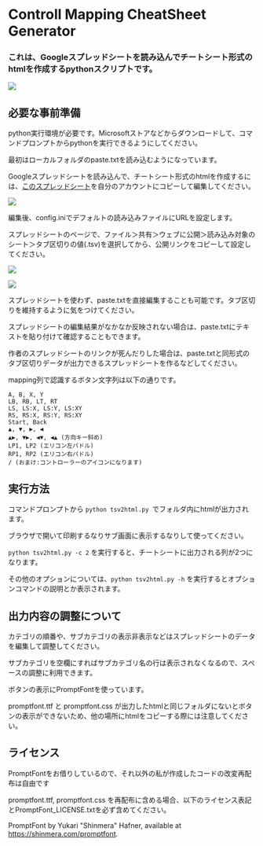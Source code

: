# Controll Mapping CheatSheet Generator

### これは、Googleスプレッドシートを読み込んでチートシート形式のhtmlを作成するpythonスクリプトです。

![](https://i.imgur.com/apqoWV8.png)

## 必要な事前準備

python実行環境が必要です。Microsoftストアなどからダウンロードして、コマンドプロンプトからpythonを実行できるようにしてください。

最初はローカルフォルダのpaste.txtを読み込むようになっています。

Googleスプレッドシートを読み込んで、チートシート形式のhtmlを作成するには、[このスプレッドシート](https://docs.google.com/spreadsheets/d/1NIvgQVh1ZhREIm9pfodCtfDpS69uStkprdRDWNBEOG8/edit?usp=sharing)を自分のアカウントにコピーして編集してください。

![](https://i.imgur.com/BLCTSpa.png)

編集後、config.iniでデフォルトの読み込みファイルにURLを設定します。

スプレッドシートのページで、ファイル＞共有＞ウェブに公開＞読み込み対象のシート＞タブ区切りの値(.tsv)を選択してから、公開リンクをコピーして設定してください。

![](https://i.imgur.com/uH5OLNF.png)

![](https://i.imgur.com/8hCAwmZ.png)

スプレッドシートを使わず、paste.txtを直接編集することも可能です。タブ区切りを維持するように気をつけてください。

スプレッドシートの編集結果がなかなか反映されない場合は、paste.txtにテキストを貼り付けて確認することもできます。

作者のスプレッドシートのリンクが死んだりした場合は、paste.txtと同形式のタブ区切りデータが出力できるスプレッドシートを作るなどしてください。

mapping列で認識するボタン文字列は以下の通りです。

```
A, B, X, Y
LB, RB, LT, RT
LS, LS:X, LS:Y, LS:XY
RS, RS:X, RS:Y, RS:XY
Start, Back
▲, ▼, ▶, ◀
▲▶, ▼▶, ◀▼, ◀▲ (方向キー斜め)
LP1, LP2 (エリコン左パドル)
RP1, RP2 (エリコン右パドル)
/ (おまけ:コントローラーのアイコンになります)
```

## 実行方法

コマンドプロンプトから `python tsv2html.py `でフォルダ内にhtmlが出力されます。

ブラウザで開いて印刷するなりサブ画面に表示するなりして使ってください。

`python tsv2html.py -c 2` を実行すると、チートシートに出力される列が2つになります。

その他のオプションについては、`python tsv2html.py -h` を実行するとオプションコマンドの説明とか表示されます。


## 出力内容の調整について

カテゴリの順番や、サブカテゴリの表示非表示などはスプレッドシートのデータを編集して調整してください。

サブカテゴリを空欄にすればサブカテゴリ名の行は表示されなくなるので、スペースの調整に利用できます。

ボタンの表示にPromptFontを使っています。

promptfont.ttf と promptfont.css が出力したhtmlと同じフォルダにないとボタンの表示ができないため、他の場所にhtmlをコピーする際には注意してください。

## ライセンス

PromptFontをお借りしているので、それ以外の私が作成したコードの改変再配布は自由です

promptfont.ttf, promptfont.css を再配布に含める場合、以下のライセンス表記とPromptFont_LICENSE.txtを必ず含めてください。

PromptFont by Yukari "Shinmera" Hafner, available at https://shinmera.com/promptfont.
